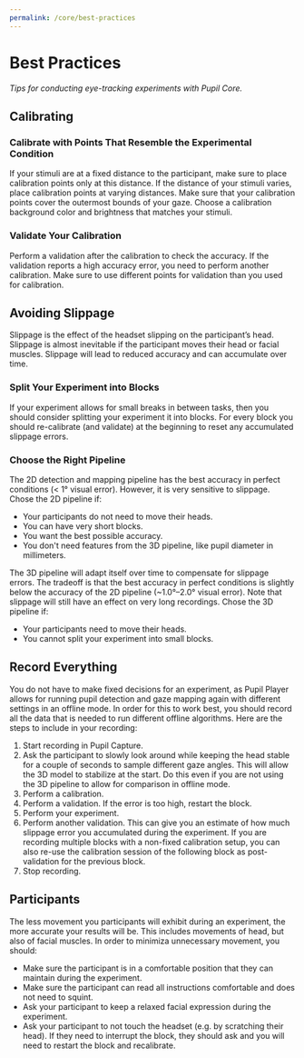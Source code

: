 ```yaml
---
permalink: /core/best-practices
---
```


# Best Practices
*Tips for conducting eye-tracking experiments with Pupil Core.*


## Calibrating

### Calibrate with Points That Resemble the Experimental Condition
If your stimuli are at a fixed distance to the participant, make sure to place calibration points only at this distance. If the distance of your stimuli varies, place calibration points at varying distances. Make sure that your calibration points cover the outermost bounds of your gaze. Choose a calibration background color and brightness that matches your stimuli.

### Validate Your Calibration
Perform a validation after the calibration to check the accuracy. If the validation reports a high accuracy error, you need to perform another calibration. Make sure to use different points for validation than you used for calibration.


## Avoiding Slippage
Slippage is the effect of the headset slipping on the participant’s head. Slippage is almost inevitable if the participant moves their head or facial muscles. Slippage will lead to reduced accuracy and can accumulate over time.

### Split Your Experiment into Blocks
If your experiment allows for small breaks in between tasks, then you should consider splitting your experiment it into blocks. For every block you should re-calibrate (and validate) at the beginning to reset any accumulated slippage errors.

### Choose the Right Pipeline
The 2D detection and mapping pipeline has the best accuracy in perfect conditions (< 1° visual error). However, it is very sensitive to slippage. Chose the 2D pipeline if:
- Your participants do not need to move their heads.
- You can have very short blocks.
- You want the best possible accuracy.
- You don't need features from the 3D pipeline, like pupil diameter in millimeters. 

The 3D pipeline will adapt itself over time to compensate for slippage errors. The tradeoff is that the best accuracy in perfect conditions is slightly below the accuracy of the 2D pipeline (~1.0°–2.0° visual error). Note that slippage will still have an effect on very long recordings. Chose the 3D pipeline if:
- Your participants need to move their heads.
- You cannot split your experiment into small blocks.


## Record Everything
You do not have to make fixed decisions for an experiment, as Pupil Player allows for running pupil detection and gaze mapping again with different settings in an offline mode. In order for this to work best, you should record all the data that is needed to run different offline algorithms. Here are the steps to include in your recording:
1. Start recording in Pupil Capture.
1. Ask the participant to slowly look around while keeping the head stable for a couple of seconds to sample different gaze angles. This will allow the 3D model to stabilize at the start. Do this even if you are not using the 3D pipeline to allow for comparison in offline mode.
1. Perform a calibration.
1. Perform a validation. If the error is too high, restart the block.
1. Perform your experiment.
1. Perform another validation. This can give you an estimate of how much slippage error you accumulated during the experiment. If you are recording multiple blocks with a non-fixed calibration setup, you can also re-use the calibration session of the following block as post-validation for the previous block.
1. Stop recording.


## Participants
The less movement you participants will exhibit during an experiment, the more accurate your results will be. This includes movements of head, but also of facial muscles. In order to minimiza unnecessary movement, you should:
- Make sure the participant is in a comfortable position that they can maintain during the experiment.
- Make sure the participant can read all instructions comfortable and does not need to squint.
- Ask your participant to keep a relaxed facial expression during the experiment.
- Ask your participant to not touch the headset (e.g. by scratching their head). If they need to interrupt the block, they should ask and you will need to restart the block and recalibrate.
